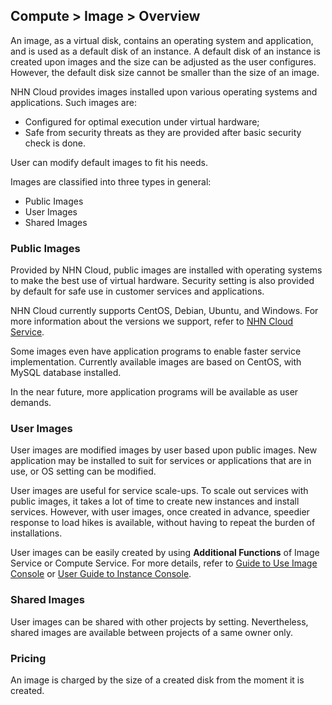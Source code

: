 ## Compute > Image > Overview

An image, as a virtual disk, contains an operating system and application, and is used as a default disk of an instance. A default disk of an instance is created upon images and the size can be adjusted as the user configures. However, the default disk size cannot be smaller than the size of an image.

NHN Cloud provides images installed upon various operating systems and applications. Such images are: 

- Configured for optimal execution under virtual hardware; 
- Safe from security threats as they are provided after basic security check is done. 

User can modify default images to fit his needs. 

Images are classified into three types in general: 

* Public Images
* User Images
* Shared Images

### Public Images

Provided by NHN Cloud, public images are installed with operating systems to make the best use of virtual hardware. Security setting is also provided by default for safe use in customer services and applications. 

NHN Cloud currently supports CentOS, Debian, Ubuntu, and Windows. For more information about the versions we support, refer to [NHN Cloud Service](https://toast.com/service/compute/instance).

Some images even have application programs to enable faster service implementation. Currently available images are based on CentOS, with MySQL database installed.   

In the near future, more application programs will be available as user demands. 

### User Images

User images are modified images by user based upon public images. New application may be installed to suit for services or applications that are in use, or OS setting can be modified. 

User images are useful for service scale-ups. To scale out services with public images, it takes a lot of time to create new instances and install services. However, with user images, once created in advance, speedier response to load hikes is available, without having to repeat the burden of installations.   

User images can be easily created by using **Additional Functions** of Image Service or Compute Service.  For more details, refer to [Guide to Use Image Console](/Compute/Image/en/console-guide/) or [User Guide to Instance Console](/Compute/Instance/en/console-guide/).

### Shared Images

User images can be shared with other projects by setting. Nevertheless, shared images are available between projects of a same owner only. 

### Pricing

An image is charged by the size of a created disk from the moment it is created.  
